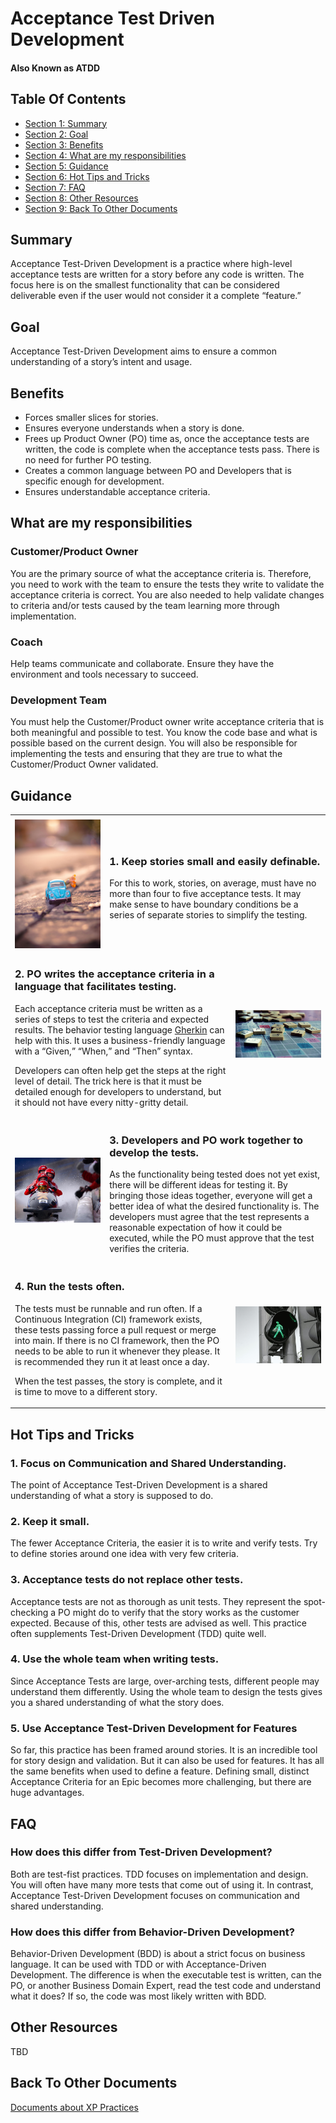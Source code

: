 
<!-- GENERATED DOCUMENT! DO NOT EDIT! -->
# Acceptance Test Driven Development #
#### Also Known as ATDD ####

## Table Of Contents ##

- [Section 1: Summary](#user-content-summary)
- [Section 2: Goal](#user-content-goal)
- [Section 3: Benefits](#user-content-benefits)
- [Section 4: What are my responsibilities](#user-content-what-are-my-responsibilities)
- [Section 5: Guidance](#user-content-guidance)
- [Section 6: Hot Tips and Tricks](#user-content-hot-tips-and-tricks)
- [Section 7: FAQ](#user-content-faq)
- [Section 8: Other Resources](#user-content-other-resources)
- [Section 9: Back To Other Documents](#user-content-back-to-other-documents)

## Summary ##

Acceptance Test-Driven Development is a practice where high-level acceptance tests are written for a story before any code is written. The focus here is on the smallest functionality that can be considered deliverable even if the user would not consider it a complete “feature.”
    

## Goal ##

Acceptance Test-Driven Development aims to ensure a common understanding of a story’s intent and usage.
    

## Benefits ##

* Forces smaller slices for stories.
* Ensures everyone understands when a story is done.
* Frees up Product Owner (PO) time as, once the acceptance tests are written, the code is complete when the acceptance tests pass. There is no need for further PO testing.
* Creates a common language between PO and Developers that is specific enough for development.
* Ensures understandable acceptance criteria.
    

## What are my responsibilities ##

### Customer/Product Owner ###

You are the primary source of what the acceptance criteria is. Therefore, you need to work with the team to ensure the tests they write to validate the acceptance criteria is correct. You are also needed to help validate changes to criteria and/or tests caused by the team learning more through implementation.

### Coach ###

Help teams communicate and collaborate. Ensure they have the environment and tools necessary to succeed.

### Development Team ###

You must help the Customer/Product owner write acceptance criteria that is both meaningful and possible to test. You know the code base and what is possible based on the current design. You will also be responsible for implementing the tests and ensuring that they are true to what the Customer/Product Owner validated.
    

## Guidance ##

<table style="border=none!important">
<tr><td width=30%></td><td width=40%></td><td width=30%></td></tr>
<tr>

<!--Fist Item -->
<td>
    <img src="./images/atdd/pexels-nubia-navarro-(nubikini)-1522186.jpg" >
</td>
<td colspan=2>

### 1.	Keep stories small and easily definable. ###

For this to work, stories, on average, must have no more than four to five acceptance tests. It may make sense to have boundary conditions be a series of separate stories to simplify the testing.

</td>
</tr>

<!--2nd Item -->
<tr>
<td colspan=2>

### 2.	PO writes the acceptance criteria in a language that facilitates testing. ###

Each acceptance criteria must be written as a series of steps to test the criteria and expected results. The behavior testing language [Gherkin](https://cucumber.io/docs/gherkin/reference/) can help with this. It uses a business-friendly language with a “Given,” “When,” and “Then” syntax.

Developers can often help get the steps at the right level of detail. The trick here is that it must be detailed enough for developers to understand, but it should not have every nitty-gritty detail.

</td>
<td width=30%>
    <img src="././images/atdd/pexels-suzy-hazelwood-1153929.jpg" >
</td>
</tr>

<!--3rd Item -->
<tr>
<td width=30%>
    <img src="././images/atdd/pexels-pixabay-38631.jpg" >
</td>
<td colspan=2>

### 3.	Developers and PO work together to develop the tests. ###

As the functionality being tested does not yet exist, there will be different ideas for testing it. By bringing those ideas together, everyone will get a better idea of what the desired functionality is. The developers must agree that the test represents a reasonable expectation of how it could be executed, while the PO must approve that the test verifies the criteria.

</td>
</tr>

<!--4th Item -->
<tr>
<td colspan=2>

### 4.	Run the tests often. ###

The tests must be runnable and run often. If a Continuous Integration (CI) framework exists, these tests passing force a pull request or merge into main. If there is no CI framework, then the PO needs to be able to run it whenever they please. It is recommended they run it at least once a day.

When the test passes, the story is complete, and it is time to move to a different story.

</td>
<td width=30%>
    <img src="././images/atdd/pexels-jeshootscom-442584.jpg" >
</td>
</tr>
</table>
    

## Hot Tips and Tricks ##

### 1.	Focus on Communication and Shared Understanding. ###

The point of Acceptance Test-Driven Development is a shared understanding of what a story is supposed to do.

### 2.	Keep it small. ###

The fewer Acceptance Criteria, the easier it is to write and verify tests. Try to define stories around one idea with very few criteria.

### 3.	Acceptance tests do not replace other tests. ###

Acceptance tests are not as thorough as unit tests. They represent the spot-checking a PO might do to verify that the story works as the customer expected. Because of this, other tests are advised as well. This practice often supplements Test-Driven Development (TDD) quite well.

### 4.	Use the whole team when writing tests. ###

Since Acceptance Tests are large, over-arching tests, different people may understand them differently. Using the whole team to design the tests gives you a shared understanding of what the story does.

### 5.	Use Acceptance Test-Driven Development for Features ###

So far, this practice has been framed around stories. It is an incredible tool for story design and validation. But it can also be used for features. It has all the same benefits when used to define a feature. Defining small, distinct Acceptance Criteria for an Epic becomes more challenging, but there are huge advantages.
    

## FAQ ##

### How does this differ from Test-Driven Development? ###

Both are test-fist practices. TDD focuses on implementation and design. You will often have many more tests that come out of using it. In contrast, Acceptance Test-Driven Development focuses on communication and shared understanding.

### How does this differ from Behavior-Driven Development? ###

Behavior-Driven Development (BDD) is about a strict focus on business language. It can be used with TDD or with Acceptance-Driven Development. The difference is when the executable test is written, can the PO, or another Business Domain Expert, read the test code and understand what it does?  If so, the code was most likely written with BDD.
    

## Other Resources ##

TBD
    

## Back To Other Documents ##

[Documents about XP Practices](README.md)
    

<!-- GENERATED DOCUMENT! DO NOT EDIT! -->
    
